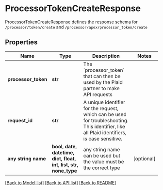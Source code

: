 # ProcessorTokenCreateResponse

ProcessorTokenCreateResponse defines the response schema for `/processor/token/create` and `/processor/apex/processor_token/create`

## Properties
Name | Type | Description | Notes
------------ | ------------- | ------------- | -------------
**processor_token** | **str** | The &#x60;processor_token&#x60; that can then be used by the Plaid partner to make API requests | 
**request_id** | **str** | A unique identifier for the request, which can be used for troubleshooting. This identifier, like all Plaid identifiers, is case sensitive. | 
**any string name** | **bool, date, datetime, dict, float, int, list, str, none_type** | any string name can be used but the value must be the correct type | [optional]

[[Back to Model list]](../README.md#documentation-for-models) [[Back to API list]](../README.md#documentation-for-api-endpoints) [[Back to README]](../README.md)


